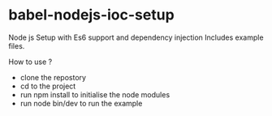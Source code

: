 # babel-nodejs-ioc-setup
Node js Setup with Es6 support and dependency injection
Includes example files.

How to use ?
- clone the repostory
- cd to the project
- run npm install to initialise the node modules
- run node bin/dev to run the example
